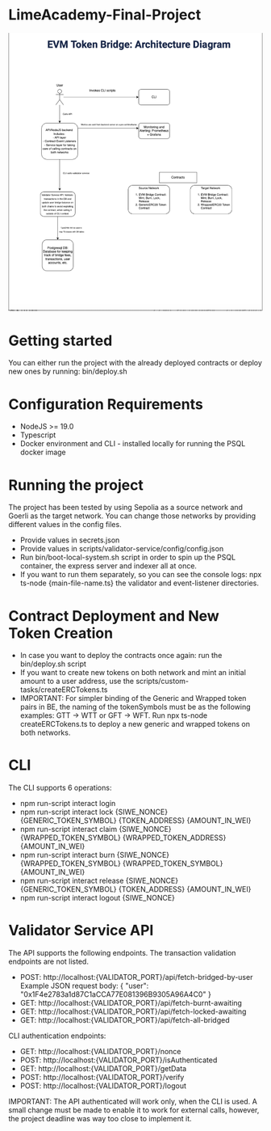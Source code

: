 # LimeAcademy-Final-Project 

![Project Architecture](assets/architecture.png) 

# Getting started

You can either run the project with the already deployed contracts or deploy new ones by running: bin/deploy.sh

# Configuration Requirements 

- NodeJS >= 19.0
- Typescript
- Docker environment and CLI - installed locally for running the PSQL docker image

# Running the project

The project has been tested by using Sepolia as a source network and Goerli as the target network. 
You can change those networks by providing different values in the config files.

- Provide values in secrets.json 
- Provide values in scripts/validator-service/config/config.json
- Run bin/boot-local-system.sh script in order to spin up the PSQL container, the express server and indexer all at once.
- If you want to run them separately, so you can see the console logs: npx ts-node {main-file-name.ts} the validator and 
  event-listener directories.

# Contract Deployment and New Token Creation 

- In case you want to deploy the contracts once again: run the bin/deploy.sh script
- If you want to create new tokens on both network and mint an initial amount to a user address, 
  use the scripts/custom-tasks/createERCTokens.ts
- IMPORTANT: For simpler binding of the Generic and Wrapped token pairs in BE, the naming of the tokenSymbols must be as 
  the following examples: GTT -> WTT or GFT -> WFT. Run npx ts-node createERCTokens.ts to deploy a new generic and wrapped
  tokens on both networks.
  
# CLI

The CLI supports 6 operations:

- npm run-script interact login
- npm run-script interact lock {SIWE_NONCE} {GENERIC_TOKEN_SYMBOL} {TOKEN_ADDRESS} {AMOUNT_IN_WEI}
- npm run-script interact claim {SIWE_NONCE} {WRAPPED_TOKEN_SYMBOL} {WRAPPED_TOKEN_ADDRESS} {AMOUNT_IN_WEI}
- npm run-script interact burn {SIWE_NONCE} {WRAPPED_TOKEN_SYMBOL} {WRAPPED_TOKEN_SYMBOL} {AMOUNT_IN_WEI} 
- npm run-script interact release {SIWE_NONCE} {GENERIC_TOKEN_SYMBOL} {TOKEN_ADDRESS} {AMOUNT_IN_WEI}
- npm run-script interact logout {SIWE_NONCE}

# Validator Service API

The API supports the following endpoints. The transaction validation endpoints are not listed.

- POST: http://localhost:{VALIDATOR_PORT}/api/fetch-bridged-by-user  
  Example JSON request body:
  { 
   "user": "0x1F4e2783a1d87C1aCCA77E081396B9305A96A4C0"
  }
- GET: http://localhost:{VALIDATOR_PORT}/api/fetch-burnt-awaiting
- GET: http://localhost:{VALIDATOR_PORT}/api/fetch-locked-awaiting
- GET: http://localhost:{VALIDATOR_PORT}/api/fetch-all-bridged

CLI authentication endpoints:

- GET: http://localhost:{VALIDATOR_PORT}/nonce
- POST: http://localhost:{VALIDATOR_PORT}/isAuthenticated
- GET: http://localhost:{VALIDATOR_PORT}/getData
- POST: http://localhost:{VALIDATOR_PORT}/verify
- POST: http://localhost:{VALIDATOR_PORT}/logout 

IMPORTANT: The API authenticated will work only, when the CLI is used. A small change must be made to enable it 
to work for external calls, however, the project deadline was way too close to implement it. 